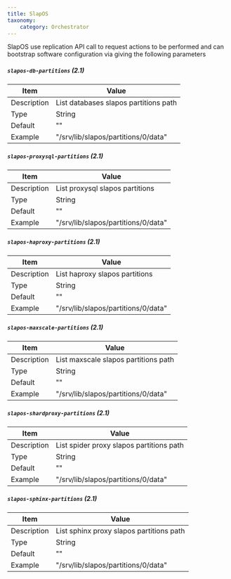 ```yaml
---
title: SlapOS
taxonomy:
    category: Orchestrator
---
```


SlapOS use replication API call to request actions to be performed and can bootstrap software configuration via giving the following parameters


##### `slapos-db-partitions` (2.1)

| Item | Value |
| ---- | ----- |
| Description | List databases slapos partitions path |
| Type | String |
| Default | ""  |
| Example | "/srv/lib/slapos/partitions/0/data" |

##### `slapos-proxysql-partitions` (2.1)

| Item | Value |
| ---- | ----- |
| Description |  List proxysql slapos partitions  |
| Type | String |
| Default | ""  |
| Example | "/srv/lib/slapos/partitions/0/data" |

##### `slapos-haproxy-partitions` (2.1)

| Item | Value |
| ---- | ----- |
| Description |  List haproxy slapos partitions  |
| Type | String |
| Default | ""  |
| Example | "/srv/lib/slapos/partitions/0/data" |

##### `slapos-maxscale-partitions` (2.1)

| Item | Value |
| ---- | ----- |
| Description |   List maxscale slapos partitions path  |
| Type | String |
| Default | ""  |
| Example | "/srv/lib/slapos/partitions/0/data" |

##### `slapos-shardproxy-partitions` (2.1)

| Item | Value |
| ---- | ----- |
| Description |   List spider proxy slapos partitions path  |
| Type | String |
| Default | ""  |
| Example | "/srv/lib/slapos/partitions/0/data" |

##### `slapos-sphinx-partitions` (2.1)

| Item | Value |
| ---- | ----- |
| Description |   List sphinx proxy slapos partitions path  |
| Type | String |
| Default | ""  |
| Example | "/srv/lib/slapos/partitions/0/data" |
